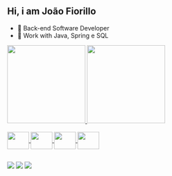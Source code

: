 ## Hi, i am João Fiorillo

- 🔭 Back-end Software Developer
- 🌱 Work with Java, Spring e SQL 
 <a href="https://github.com/jaofiorillo">
  <img height="180em" src="https://github-readme-stats.vercel.app/api?username=jaofiorillo&show_icons=true&theme=dark&include_all_commits=true&count_private=true"/>
  <img height="180em" src="https://github-readme-stats.vercel.app/api/top-langs/?username=jaofiorillo&layout=compact&langs_count=7&theme=dark"/>
</div>

<div style="display: inline_block"><br>
  <img align="center" alt height="40" width="50"<img src="https://cdn.jsdelivr.net/gh/devicons/devicon/icons/java/java-original.svg" />
  <img align="center" alt height="40" width="50"<img src="https://cdn.jsdelivr.net/gh/devicons/devicon/icons/mysql/mysql-original.svg" />
  <img align="center" alt height="40" width="50" <img src="https://cdn.jsdelivr.net/gh/devicons/devicon/icons/c/c-original.svg" />
  <img align="center" alt height="40" width="50" <img src="https://cdn.jsdelivr.net/gh/devicons/devicon/icons/spring/spring-original.svg" />

  
  ##
  
  <div> 
  <a href="https://www.instagram.com/jao_fiorillo/" target="_blank"><img src="https://img.shields.io/badge/-Instagram-%23E4405F?style=for-the-badge&logo=instagram&logoColor=white" target="_blank"></a> 
  <a href = "mailto:joao.21banci@gmail.com"><img src="https://img.shields.io/badge/-Gmail-%23333?style=for-the-badge&logo=gmail&logoColor=white" target="_blank"></a>
  <a href="https://www.linkedin.com/in/joão-augusto-fiorillo-banci-9a55391a0/" target="_blank"><img src="https://img.shields.io/badge/-LinkedIn-%230077B5?style=for-the-badge&logo=linkedin&logoColor=white" target="_blank"></a> 

 
</div>
